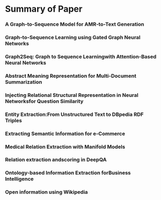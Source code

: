 # Summary of Paper

### A Graph-to-Sequence Model for AMR-to-Text Generation

### Graph-to-Sequence Learning using Gated Graph Neural Networks

### Graph2Seq: Graph to Sequence Learningwith Attention-Based Neural Networks

### Abstract Meaning Representation for Multi-Document Summarization

### Injecting Relational Structural Representation in Neural Networksfor Question Similarity

### Entity Extraction:From Unstructured Text to DBpedia RDF Triples

### Extracting Semantic Information for e-Commerce

### Medical Relation Extraction with Manifold Models

### Relation extraction andscoring in DeepQA

### Ontology-based Information Extraction forBusiness Intelligence

### Open information using Wikipedia
